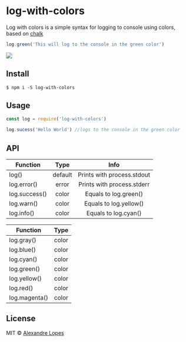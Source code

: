 # log-with-colors
Log with colors is a simple syntax for logging to console using colors, based on [chalk](https://github.com/chalk/chalk)
```javascript
log.green('This will log to the console in the green color')
```
![](https://github.com/al-lopes/log-with-colors/blob/master/README.png?raw=true)

## Install

```console
$ npm i -S log-with-colors
```

## Usage

```javascript
const log = require('log-with-colors')
```
```javascript
log.sucess('Hello World') //logs to the console in the green color
```

## API

| Function      | Type          | Info          |
| ------------- |:-------------:|:-------------:|
| log()         | default       | Prints with process.stdout |
| log.error()   | error         | Prints with process.stderr |
| log.success() | color         | Equals to log.green()   |
| log.warn()    | color         | Equals to log.yellow()  |
| log.info()    | color         | Equals to log.cyan()    |

| Function      | Type          |
| ------------- |:-------------:|
| log.gray()    | color         |
| log.blue()    | color         |
| log.cyan()    | color         |
| log.green()   | color         |
| log.yellow()  | color         |
| log.red()     | color         |
| log.magenta() | color         |

## License
MIT © [Alexandre Lopes](https://alexandrelopes.design)

